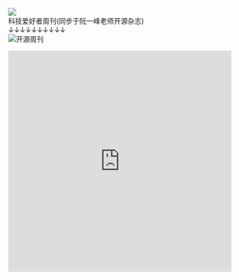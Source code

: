 
<!--[![Xdmj's github stats](https://github-readme-stats.vercel.app/api?username=xuedingmiaojun&theme=cobalt)](https://github.com/anuraghazra/github-readme-stats)-->

![](https://visitor-badge.glitch.me/badge?page_id=xuedingmiaojun.xuedingmiaojun)  
科技爱好者周刊(同步于阮一峰老师开源杂志)  
↓↓↓↓↓↓↓↓↓↓  
![开源周刊](http://cdn.xuedingmiao.com/science-lover.jpg)

<iframe  
 height=450 
 width=90% 
 src="http://xuedingmiao.com/"  
 frameborder=0  
 allowfullscreen>
 </iframe>

<!--
**xuedingmiaojun/xuedingmiaojun** is a ✨ _special_ ✨ repository because its `README.md` (this file) appears on your GitHub profile.

Here are some ideas to get you started:

- 🔭 I’m currently working on ...
- 🌱 I’m currently learning ...
- 👯 I’m looking to collaborate on ...
- 🤔 I’m looking for help with ...
- 💬 Ask me about ...
- 📫 How to reach me: ...
- 😄 Pronouns: ...
- ⚡ Fun fact: ...
-->
